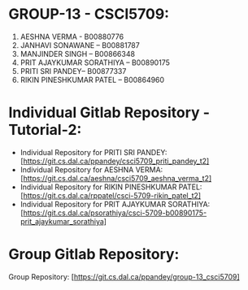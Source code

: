 # GROUP-13 - CSCI5709:

1. AESHNA VERMA - B00880776
2. JANHAVI SONAWANE – B00881787
3. MANJINDER SINGH – B00866348
4. PRIT AJAYKUMAR SORATHIYA – B00890175
5. PRITI SRI PANDEY– B00877337
6. RIKIN PINESHKUMAR PATEL – B00864960

# Individual Gitlab Repository - Tutorial-2:

- Individual Repository for PRITI SRI PANDEY: [https://git.cs.dal.ca/ppandey/csci5709_priti_pandey_t2]
- Individual Repository for AESHNA VERMA: [https://git.cs.dal.ca/aeshna/csci5709_aeshna_verma_t2]
- Individual Repository for RIKIN PINESHKUMAR PATEL: [https://git.cs.dal.ca/rppatel/csci-5709-rikin_patel_t2]
- Individual Repository for PRIT AJAYKUMAR SORATHIYA: [https://git.cs.dal.ca/psorathiya/csci-5709-b00890175-prit_ajaykumar_sorathiya]

# Group Gitlab Repository:

Group Repository: [https://git.cs.dal.ca/ppandey/group-13_csci5709]
